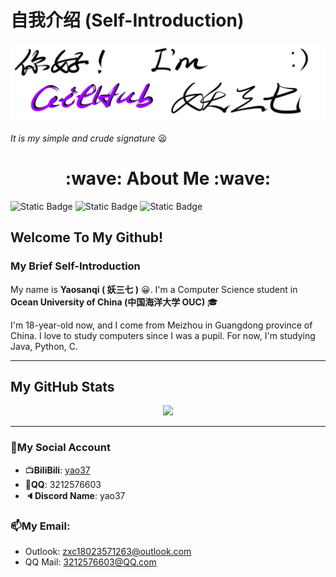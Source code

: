 # 自我介绍 (Self-Introduction)

![](me.png)

*<gray>It is my simple and crude signature* :frowning:

<div align="center">
 <h1>:wave: About Me :wave:</h1>
</div>

![Static Badge](https://img.shields.io/badge/Super%20Miku%20Fans-39C5BB) ![Static Badge](https://img.shields.io/badge/我去-初音未来-39C5BB) ![Static Badge](https://img.shields.io/badge/Vscode-yyds-gold)



## Welcome To My Github!

### My Brief Self-Introduction
My name is **Yaosanqi ( 妖三七 )** :grinning:. I'm a Computer Science student in **Ocean University of China (中国海洋大学 OUC)** :mortar_board:

I'm 18-year-old now, and I come from Meizhou in Guangdong province of China. I love to study computers since I was a pupil. For now, I'm studying Java, Python, C.





---
## My GitHub Stats

<div align="center">
  <a herf=""><img src="https://github-readme-stats.vercel.app/api?username=Yaosanqi137&theme=radical"></a>
</div>

---
### :star_struck:My Social Account

- :tv:**BiliBili**: [yao37](https://space.bilibili.com/363216678)
- :penguin:**QQ**: 3212576603
- :speaker:**Discord Name**: yao37

### :mailbox:My Email:

- Outlook: zxc18023571263@outlook.com
- QQ Mail: 3212576603@QQ.com